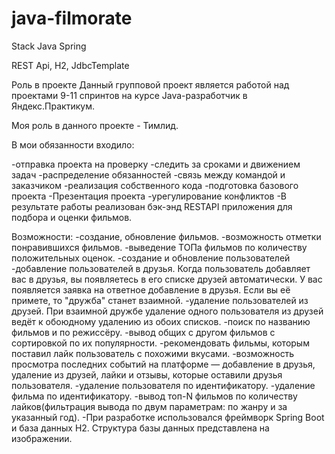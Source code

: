 # java-filmorate

Stack
Java Spring

REST Api, H2, JdbcTemplate

Роль в проекте
Данный групповой проект является работой над проектами 9-11 спринтов на курсе Java-разработчик в Яндекс.Практикум.

Моя роль в данного проекте - Тимлид.

В мои обязанности входило:

-отправка проекта на проверку
-следить за сроками и движением задач
-распределение обязанностей
-связь между командой и заказчиком
-реализация собственного кода
-подготовка базового проекта
-Презентация проекта
-урегулирование конфликтов
-В результате работы реализован бэк-энд RESTAPI приложения для подбора и оценки фильмов.

Возможности:
-создание, обновление фильмов.
-возможность отметки понравившихся фильмов.
-выведение ТОПа фильмов по количеству положительных оценок.
-создание и обновление пользователей
-добавление пользователей в друзья. Когда пользователь добавляет вас в друзья, вы появляетесь в его списке друзей автоматически. У вас появляется заявка на ответное добавление в друзья. Если вы её примете, то "дружба" станет взаимной.
-удаление пользователей из друзей. При взаимной дружбе удаление одного пользователя из друзей ведёт к обоюдному удалению из обоих списков.
-поиск по названию фильмов и по режиссёру.
-вывод общих с другом фильмов с сортировкой по их популярности.
-рекомендовать фильмы, которым поставил лайк пользователь с похожими вкусами.
-возможность просмотра последних событий на платформе — добавление в друзья, удаление из друзей, лайки и отзывы, которые оставили друзья пользователя.
-удаление пользователя по идентификатору.
-удаление фильма по идентификатору.
-вывод топ-N фильмов по количеству лайков(фильтрация вывода по двум параметрам: по жанру и за указанный год).
-При разработке использовался фреймворк Spring Boot и база данных H2. Структура базы данных представлена на изображении.

[//]: # (## БД Структура:)

[//]: # (![Image])
